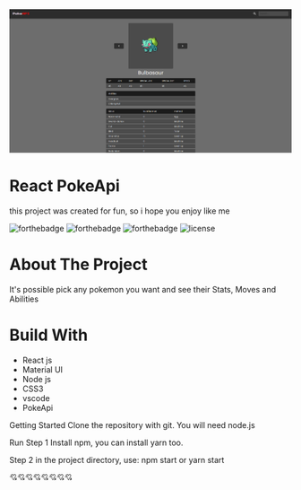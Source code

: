 
<div align="center">
  <img alt="DeviceMashups" src="./images/screen.png" />
</div>

# React PokeApi

this project was created for fun, so i hope you enjoy like me

![forthebadge](https://forthebadge.com/images/badges/built-with-love.svg)
![forthebadge](https://forthebadge.com/images/badges/made-with-javascript.svg)
![forthebadge](https://forthebadge.com/images/badges/open-source.svg)
![license](https://img.shields.io/github/license/dec0dOS/amazing-github-template.svg?style=flat-square)

# About The Project

It's possible pick any pokemon you want and see their Stats, Moves and Abilities

# Build With

- React js
- Material UI
- Node js
- CSS3
- vscode
- PokeApi

Getting Started
Clone the repository with git. You will need node.js

Run
Step 1
Install npm, you can install yarn too.

Step 2
in the project directory, use: npm start or yarn start

💘💘💘💘💘💘💘💘